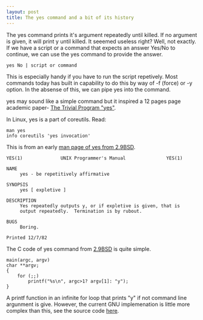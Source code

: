 ```yaml
---
layout: post
title: The yes command and a bit of its history
---
```


The yes command prints it's argument repeatedly until killed. If no argument is given, it will print y until killed.
It seeemed useless right? Well, not exactly. If we have a script or a command that expects an answer Yes/No to continue, we can use the yes command to provide the answer.

    yes No | script or command

This is especially handy if you have to run the script repetively. Most commands today has  built in capability to do this by way of -f (force) or -y  option. In the absense of this, we can  pipe yes into the command.

yes may sound like a simple command but it  inspired a 12 pages page academic paper- [The Trivial Program "yes"](http://nickm.com/trope_tank/TROPE-12-01.pdf). 

In Linux, yes is a part of coreutils. Read:

    man yes
    info coreutils 'yes invocation'


This is from an early [man page of yes from 2.9BSD](http://minnie.tuhs.org/cgi-bin/utree.pl?file=2.11BSD/man/cat1/yes.).

    YES(1)              UNIX Programmer's Manual               YES(1)
    
    NAME
         yes - be repetitively affirmative
    
    SYNOPSIS
         yes [ expletive ]
    
    DESCRIPTION
         Yes repeatedly outputs y, or if expletive is given, that is
         output repeatedly.  Termination is by rubout.
    
    BUGS
         Boring.
    
    Printed 12/7/82

The C code of yes command from [2.9BSD](http://minnie.tuhs.org/cgi-bin/utree.pl?file=2.9BSD/usr/src/cmd/yes.c) is quite simple.

    main(argc, argv)
    char **argv;
    {
    	for (;;)
    		printf("%s\n", argc>1? argv[1]: "y");
    }
    
A printf function in an infinite for loop that prints "y" if not command line argunment is give. However, the current GNU implemenation is little more complex than this, see the source code [here]((http://nickm.com/trope_tank/TROPE-12-01.pdf)).
